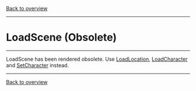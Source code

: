 [Back to overview](index.md)

---
# LoadScene (Obsolete)
---

LoadScene has been rendered obsolete. Use [LoadLocation](LoadLocation.md), [LoadCharacter](LoadCharacter.md) and [SetCharacter](SetCharacter.md) instead.

---
[Back to overview](index.md)

